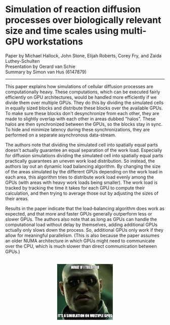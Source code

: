 # Simulation of reaction diffusion processes over biologically relevant size and time scales using multi-GPU workstations
Paper by Michael Hallock, John Stone, Elijah Roberts, Corey Fry, and Zaida Luthey-Schulten  
Presentation by Gerard van Schie  
Summary by Simon van Hus (6147879)

---

This paper explains how simulations of cellular diffusion processes are computationally heavy.
These computations, which can be executed fairly efficiently on GPU architectures, would be handled more efficiently if we divide them over multiple GPUs.
They do this by dividing the simulated cells in equally sized blocks and distribute these blocks over the available GPUs.
To make sure these blocks don't desynchronize from each other, they are made to slightly overlap with each other in areas dubbed "halos".
These halos are then synchronized between the GPUs, so the blocks stay in sync.
To hide and minimize latency during these synchronizations, they are performed on a separate asynchronous data-stream.

The authors note that dividing the simulated cell into spatially equal parts doesn't actually guarantee an equal separation of the work load.
Especially for diffusion simulations dividing the simulated cell into spatially equal parts practically guarantees an uneven work load distribution.
So instead, the authors lay out an dynamic load balancing algorithm.
By changing the size of the areas simulated by the different GPUs depending on the work load in each area, this algorithm tries to distribute work load evenly among the GPUs (with areas with heavy work loads being smaller).
The work load is tracked by tracking the time it takes for each GPU to compute their calculation, and then trying to average those out by adjusting the sizes of their areas.

Results in the paper indicate that the load-balancing algorithm does work as expected, and that more and faster GPUs generally outperform less or slower GPUs.
The authors also note that as long as GPUs can handle the computational load without delay by themselves, adding additional GPUs actually only slows down the process.
So, additional GPUs only work if they allow for meaningful parallelism.
(This is also because the paper assumes an older NUMA architecture in which GPUs might need to communicate over the CPU, which is much slower than direct communication between GPUs.)

<br />
<img
    src="./memes/multiple gpus.png"
    style="width: 35%; margin-left: 32.5%;"
    title="Matrix's morpheus with top-text 'What if I told you' and bottom text 'it is a simulation on multiple GPUs'"
    alt="Matrix's morpheus with top-text 'What if I told you' and bottom text 'it is a simulation on multiple GPUs'" />